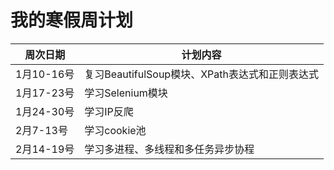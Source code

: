 # 我的寒假周计划
|周次日期|计划内容|
|-------|--------|
|1月10-16号|复习BeautifulSoup模块、XPath表达式和正则表达式|
|1月17-23号|学习Selenium模块|
|1月24-30号|学习IP反爬|
|2月7-13号|学习cookie池|
|2月14-19号|学习多进程、多线程和多任务异步协程|
